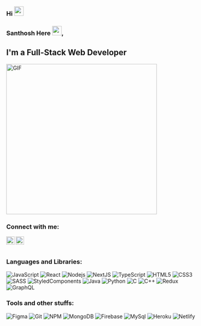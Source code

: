 ### Hi <img src="https://media.giphy.com/media/hvRJCLFzcasrR4ia7z/giphy.gif" width="25px">
### Santhosh Here <img src="/blink.gif" width="25px">,
## I'm a Full-Stack Web Developer

<img alt="GIF" src="/code.gif" width="400px" />


### Connect with me:

[<img align="left" alt="sank2000 | Twitter" width="22px" src="https://cdn.jsdelivr.net/npm/simple-icons@v3/icons/twitter.svg" />][twitter]
[<img align="left" alt="sank2000 | Instagram" width="22px" src="https://cdn.jsdelivr.net/npm/simple-icons@v3/icons/instagram.svg" />][instagram]

<br />
<br />

### Languages and Libraries:

![JavaScript](https://img.shields.io/badge/-JavaScript-F7DF1E?style=flat-square&logo=javascript&logoColor=black)
![React](https://img.shields.io/badge/-React-61DAFB?style=flat-square&logo=react&logoColor=black)
![Nodejs](https://img.shields.io/badge/-Nodejs-339933?style=flat-square&logo=Node.js&logoColor=white)
![NextJS](https://img.shields.io/badge/-Next.js-000000?style=flat-square&logo=next.js)
![TypeScript](https://img.shields.io/badge/-TypeScript-007ACC?style=flat-square&logo=typescript&logoColor=white)
![HTML5](https://img.shields.io/badge/-HTML5-E34F26?style=flat-square&logo=html5&logoColor=white)
![CSS3](https://img.shields.io/badge/-CSS3-1572B6?style=flat-square&logo=css3)
![SASS](https://img.shields.io/badge/-SASS-CC6699?style=flat-square&logo=sass&logoColor=white)
![StyledComponents](https://img.shields.io/badge/-StyledComponents-DB7093?style=flat-square&logo=styled-components&logoColor=white)
![Java](https://img.shields.io/badge/-Java-007396?style=flat-square&logo=java)
![Python](https://img.shields.io/badge/-Python-3776AB?style=flat-square&logo=Python&logoColor=white)
![C](https://img.shields.io/badge/-C-A8B9CC?style=flat-square&logo=c&logoColor=black)
![C++](https://img.shields.io/badge/-C++-00599C?style=flat-square&logo=C++&logoColor=white)
![Redux](https://img.shields.io/badge/-Redux-764ABC?style=flat-square&logo=redux)
![GraphQL](https://img.shields.io/badge/-GraphQL-E10098?style=flat-square&logo=graphql&logoColor=white)

### Tools and other stuffs:
![Figma](https://img.shields.io/badge/-Figma-F24E1E?style=flat-square&logo=figma&logoColor=white)
![Git](https://img.shields.io/badge/-Git-black?style=flat-square&logo=git)
![NPM](https://img.shields.io/badge/-npm-black?style=flat-square&logo=npm)
![MongoDB](https://img.shields.io/badge/-MongoDB-47A248?style=flat-square&logo=mongodb&logoColor=white)
![Firebase](https://img.shields.io/badge/-Firebase-FFCA28?style=flat-square&logo=firebase&logoColor=black)
![MySql](https://img.shields.io/badge/-MySql-4479A1?style=flat-square&logo=mysql&logoColor=white)
![Heroku](https://img.shields.io/badge/-Heroku-430098?style=flat-square&logo=heroku)
![Netlify](https://img.shields.io/badge/-Netlify-430098?style=flat-square&logo=Netlify)


<br />

<!-- <img align="left" alt="Sank2000's Github Stats" src="https://github-readme-stats-san.vercel.app/api?username=sank2000&show_icons=true&theme=cobalt"> -->

<!-- <a href="#stats"> -->
<!-- <img align="center" src = "https://github-readme-stats-san.vercel.app/api/top-langs/?username=sank2000&layout=compact" /> -->
<!-- </a> -->

[twitter]: https://twitter.com/sureshbjmca
[instagram]: https://www.instagram.com/sureshmcangl
